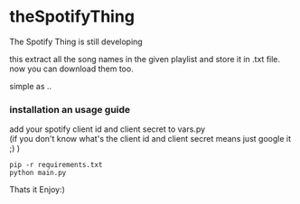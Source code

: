 # theSpotifyThing

The Spotify Thing is still developing

this extract all the song names in the given playlist and store it in .txt file.  
now you can download them too.

simple as ..   
### installation an usage guide
  
add your spotify client id and client secret to vars.py   
(if you don't know what's the client id and client secret means just google it ;) )
  
  
```
pip -r requirements.txt
python main.py
```

Thats it Enjoy:)
